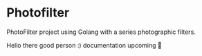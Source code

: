 # Photofilter
PhotoFilter project using Golang with a series photographic filters.

Hello there good person :) documentation upcoming 🚀 
